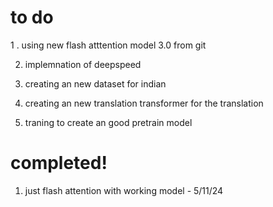 # to do

1 . using new flash atttention model 3.0 from git

2. implemnation of deepspeed
   
3. creating an new dataset for indian
   
5. creating an new translation transformer for the translation
   
7. traning to create an good pretrain model


# completed!
1. just flash attention with working model - 5/11/24
